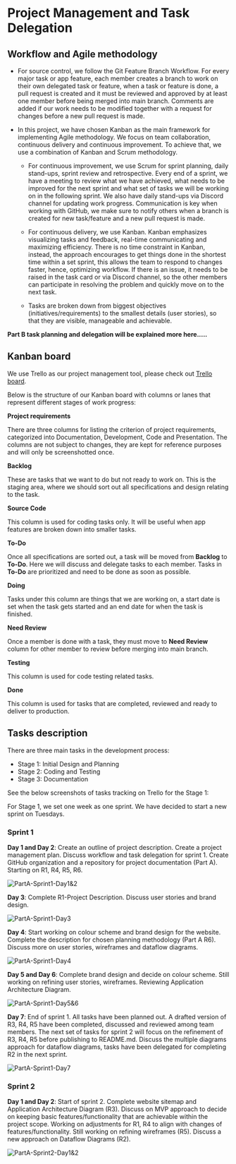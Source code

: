 # Project Management and Task Delegation

## Workflow and Agile methodology

- For source control, we follow the Git Feature Branch Workflow. For every major task or app feature, each member creates a branch to work on their own delegated task or feature, when a task or feature is done, a pull request is created and it must be reviewed and approved by at least one member before being merged into main branch. Comments are added if our work needs to be modified together with a request for changes before a new pull request is made.

- In this project, we have chosen Kanban as the main framework for implementing Agile methodology. We focus on team collaboration, continuous delivery and continuous improvement. To achieve that, we use a combination of Kanban and Scrum methodology.

  - For continuous improvement, we use Scrum for sprint planning, daily stand-ups, sprint review and retrospective. Every end of a sprint, we have a meeting to review what we have achieved, what needs to be improved for the next sprint and what set of tasks we will be working on in the following sprint. We also have daily stand-ups via Discord channel for updating work progress. Communication is key when working with GitHub, we make sure to notify others when a branch is created for new task/feature and a new pull request is made.

  - For continuous delivery, we use Kanban. Kanban emphasizes visualizing tasks and feedback, real-time communicating and maximizing efficiency. There is no time constraint in Kanban, instead, the approach encourages to get things done in the shortest time within a set sprint, this allows the team to respond to changes faster, hence, optimizing workflow. If there is an issue, it needs to be raised in the task card or via Discord channel, so the other members can participate in resolving the problem and quickly move on to the next task.

  - Tasks are broken down from biggest objectives (initiatives/requirements) to the smallest details (user stories), so that they are visible, manageable and achievable.

**Part B task planning and delegation will be explained more here.....**

## Kanban board

We use Trello as our project management tool, please check out [Trello board](https://trello.com/b/TE5Q9ZYj/t3a2-%F0%9F%8C%B8sakura-pantry).

Below is the structure of our Kanban board with columns or lanes that represent different stages of work progress:

**Project requirements**

There are three columns for listing the criterion of project requirements, categorized into Documentation, Development, Code and Presentation. The columns are not subject to changes, they are kept for reference purposes and will only be screenshotted once.

**Backlog**

These are tasks that we want to do but not ready to work on. This is the staging area, where we should sort out all specifications and design relating to the task.

**Source Code**

This column is used for coding tasks only. It will be useful when app features are broken down into smaller tasks.

**To-Do**

Once all specifications are sorted out, a task will be moved from **Backlog** to **To-Do**. Here we will discuss and delegate tasks to each member. Tasks in **To-Do** are prioritized and need to be done as soon as possible.

**Doing**

Tasks under this column are things that we are working on, a start date is set when the task gets started and an end date for when the task is finished.

**Need Review**

Once a member is done with a task, they must move to **Need Review** column for other member to review before merging into main branch.

**Testing**

This column is used for code testing related tasks.

**Done**

This column is used for tasks that are completed, reviewed and ready to deliver to production.

## Tasks description

There are three main tasks in the development process:

- Stage 1: Initial Design and Planning
- Stage 2: Coding and Testing
- Stage 3: Documentation

See the below screenshots of tasks tracking on Trello for the Stage 1:

For Stage 1, we set one week as one sprint. We have decided to start a new sprint on Tuesdays.

### Sprint 1

**Day 1 and Day 2**: Create an outline of project description. Create a project management plan. Discuss workflow and task delegation for sprint 1. Create GitHub organization and a repository for project documentation (Part A). Starting on R1, R4, R5, R6.

![PartA-Sprint1-Day1&2](./docs/images/trello_screenshots/Stage1-Sprint1-Day1&2-151611.png)

**Day 3**: Complete R1-Project Description. Discuss user stories and brand design.

![PartA-Sprint1-Day3](./docs/images/trello_screenshots/Stage1-Sprint1-Day3-1711.png)

**Day 4**: Start working on colour scheme and brand design for the website. Complete the description for chosen planning methodology (Part A R6). Discuss more on user stories, wireframes and dataflow diagrams.

![PartA-Sprint1-Day4](./docs/images/trello_screenshots/Stage1-Sprint1-Day4-1811.png)

**Day 5 and Day 6**: Complete brand design and decide on colour scheme. Still working on refining user stories, wireframes. Reviewing Application Architecture Diagram.

![PartA-Sprint1-Day5&6](./docs/images/trello_screenshots/Stage1-Sprint1-Day5&6-192011.png)

**Day 7**: End of sprint 1. All tasks have been planned out. A drafted version of R3, R4, R5 have been completed, discussed and reviewed among team members. The next set of tasks for sprint 2 will focus on the refinement of R3, R4, R5 before publishing to README.md. Discuss the multiple diagrams approach for dataflow diagrams, tasks have been delegated for completing R2 in the next sprint.

![PartA-Sprint1-Day7](./docs/images/trello_screenshots/Stage1-Sprint1-Day7-2111.png)

### Sprint 2

**Day 1 and Day 2**: Start of sprint 2. Complete website sitemap and Application Architecture Diagram (R3). Discuss on MVP approach to decide on keeping basic features/functionality that are achievable within the project scope. Working on adjustments for R1, R4 to align with changes of features/functionality. Still working on refining wireframes (R5). Discuss a new approach on Dataflow Diagrams (R2).

![PartA-Sprint2-Day1&2](./docs/images/trello_screenshots/Stage1-Sprint2-Day1&2-222311.png)

